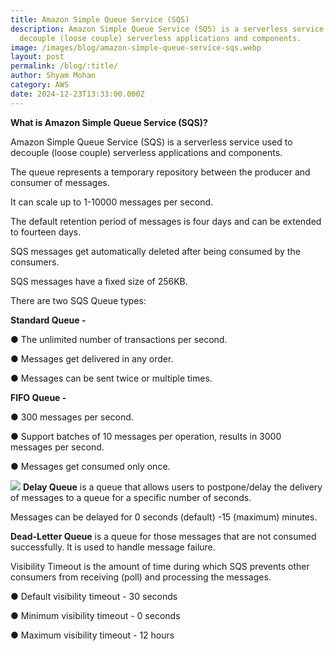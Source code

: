 ```yaml
---
title: Amazon Simple Queue Service (SQS)
description: Amazon Simple Queue Service (SQS) is a serverless service used to
  decouple (loose couple) serverless applications and components.
image: /images/blog/amazon-simple-queue-service-sqs.webp
layout: post
permalink: /blog/:title/
author: Shyam Mohan
category: AWS
date: 2024-12-23T13:33:00.000Z
---
```

**What is Amazon Simple Queue Service (SQS)?**

Amazon Simple Queue Service (SQS) is a serverless service used to decouple (loose couple) serverless applications and components.

The queue represents a temporary repository between the producer and consumer of messages.

It can scale up to 1-10000 messages per second.

The default retention period of messages is four days and can be extended to fourteen days.

SQS messages get automatically deleted after being consumed by the consumers.

SQS messages have a fixed size of 256KB.

There are two SQS Queue types:

**Standard Queue -**

● The unlimited number of transactions per second.

● Messages get delivered in any order.

● Messages can be sent twice or multiple times.

**FIFO Queue -**

● 300 messages per second.

● Support batches of 10 messages per operation, results in 3000 messages per second.

● Messages get consumed only once.

**![](https://lh7-rt.googleusercontent.com/docsz/AD_4nXeWwzffTzgIHfHa2pyw3xaORHeKYkZgfACqSB4FJGRGld0wFBggVinvQiNSVbsh2r6f6gOlDNVpo4SjWvqy4kQoNVrt7l9kRZL8x4GZwmN_ACDZxzhPkZhQK_72GuG3EW5qy8lK?key=q390jo8iRKV-c2BprE8LOg)**
**Delay Queue** is a queue that allows users to postpone/delay the delivery of messages to a queue for a specific number of seconds.

Messages can be delayed for 0 seconds (default) -15 (maximum) minutes.

**Dead-Letter Queue** is a queue for those messages that are not consumed successfully. It is used to handle message failure.

Visibility Timeout is the amount of time during which SQS prevents other consumers from receiving (poll) and processing the messages.

● Default visibility timeout - 30 seconds

● Minimum visibility timeout - 0 seconds

● Maximum visibility timeout - 12 hours
